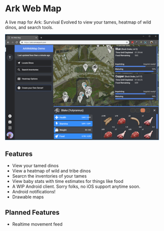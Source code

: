 # Ark Web Map
A live map for Ark: Survival Evolved to view your tames, heatmap of wild dinos, and search tools. 

![Screenshot of main web interface](web_screenshot.jpg)

## Features
* View your tamed dinos
* View a heatmap of wild and tribe dinos
* Searcn the inventories of your tames
* View baby stats with time estimates for things like food
* A WIP Android client. Sorry folks, no iOS support anytime soon.
* Android notifications! 
* Drawable maps

## Planned Features
* Realtime movement feed